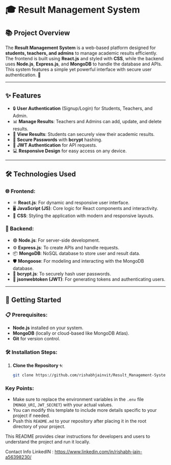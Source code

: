 # 🎓 Result Management System

## 📚 Project Overview

The **Result Management System** is a web-based platform designed for **students, teachers, and admins** to manage academic results efficiently. The frontend is built using **React.js** and styled with **CSS**, while the backend uses **Node.js**, **Express.js**, and **MongoDB** to handle the database and APIs. This system features a simple yet powerful interface with secure user authentication. 🚀

---

## ✨ Features

- 🔒 **User Authentication** (Signup/Login) for Students, Teachers, and Admin.
- 📊 **Manage Results**: Teachers and Admins can add, update, and delete results.
- 📄 **View Results**: Students can securely view their academic results.
- 🔐 **Secure Passwords** with **bcrypt** hashing.
- 🔑 **JWT Authentication** for API requests.
- 💻 **Responsive Design** for easy access on any device.

---

## 🛠️ Technologies Used

### 🌐 Frontend:
- ⚛️ **React.js**: For dynamic and responsive user interface.
- 🖥️ **JavaScript (JS)**: Core logic for React components and interactivity.
- 🎨 **CSS**: Styling the application with modern and responsive layouts.

### 🔧 Backend:
- 🟢 **Node.js**: For server-side development.
- ⚙️ **Express.js**: To create APIs and handle requests.
- 📦 **MongoDB**: NoSQL database to store user and result data.
- 🛡️ **Mongoose**: For modeling and interacting with the MongoDB database.
- 🔐 **bcrypt.js**: To securely hash user passwords.
- 🔑 **jsonwebtoken (JWT)**: For generating tokens and authenticating users.

---

## 🚀 Getting Started

### 📋 Prerequisites:
- **Node.js** installed on your system.
- **MongoDB** (locally or cloud-based like MongoDB Atlas).
- **Git** for version control.

### 🛠️ Installation Steps:

1. **Clone the Repository** 🌀:
   ```bash
   git clone https://github.com/rishabhjainvit/Result_Management-System.git


### Key Points:

- Make sure to replace the environment variables in the `.env` file (`MONGO_URI`, `JWT_SECRET`) with your actual values.
- You can modify this template to include more details specific to your project if needed.
- Push this `README.md` to your repository after placing it in the root directory of your project.

This README provides clear instructions for developers and users to understand the project and run it locally.

Contact Info
LinkedIN : https://www.linkedin.com/in/rishabh-jain-a56398230/

